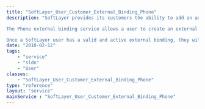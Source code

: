 ```yaml
---
title: "SoftLayer_User_Customer_External_Binding_Phone"
description: "SoftLayer provides its customers the ability to add an additional layer of security to the SoftLayer customer portal by requiring that a user login and authenticate with a trusted 3rd party before they are given access to their SoftLayer account.  This is accomplished by creating an external binding for a specific vendor such as PhoneFactor. When the SoftLayer user attempts to log in to the SoftLayer customer portal or VPN, they will first be prompted for their normal SoftLayer username and password.  Once that information is verified they will be asked to authenticate via phone, SMS or mobile phone application. Once authenticated with the trusted vendor the user will be allowed access to the SoftLayer customer portal or VPN. 

The Phone external binding service allows a user to create an external binding, enable, disable, or unlock an external binding, and delete an external binding. 

Once a SoftLayer user has a valid and active external binding, they will be required to always use their credential to login to the SoftLayer customer portal.  In addition any user with an active external binding will be prohibited from using the API. "
date: "2018-02-12"
tags:
    - "service"
    - "sldn"
    - "User"
classes:
    - "SoftLayer_User_Customer_External_Binding_Phone"
type: "reference"
layout: "service"
mainService : "SoftLayer_User_Customer_External_Binding_Phone"
---
```

